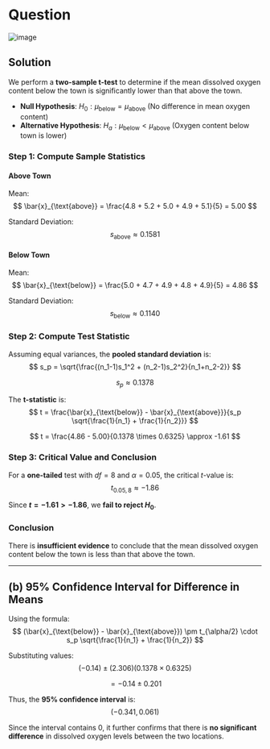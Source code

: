 # Question
![image](https://github.com/user-attachments/assets/2e6c88bf-87c7-4edf-a06a-b0bec2c9130c)

## Solution

We perform a **two-sample t-test** to determine if the mean dissolved oxygen content below the town is significantly lower than that above the town.

- **Null Hypothesis**:  $H_0: \mu_{\text{below}} = \mu_{\text{above}}$ (No difference in mean oxygen content)
- **Alternative Hypothesis**: $H_a: \mu_{\text{below}} < \mu_{\text{above}}$ (Oxygen content below town is lower)

### Step 1: Compute Sample Statistics

#### Above Town
Mean:
$$
\bar{x}_{\text{above}} = \frac{4.8 + 5.2 + 5.0 + 4.9 + 5.1}{5} = 5.00
$$

Standard Deviation:
$$
s_{\text{above}} \approx 0.1581
$$

#### Below Town
Mean:
$$
\bar{x}_{\text{below}} = \frac{5.0 + 4.7 + 4.9 + 4.8 + 4.9}{5} = 4.86
$$

Standard Deviation:
$$
s_{\text{below}} \approx 0.1140
$$

### Step 2: Compute Test Statistic

Assuming equal variances, the **pooled standard deviation** is:
$$
s_p = \sqrt{\frac{(n_1-1)s_1^2 + (n_2-1)s_2^2}{n_1+n_2-2}}
$$

$$
s_p \approx 0.1378
$$

The **t-statistic** is:
$$
t = \frac{\bar{x}_{\text{below}} - \bar{x}_{\text{above}}}{s_p \sqrt{\frac{1}{n_1} + \frac{1}{n_2}}}
$$

$$
t = \frac{4.86 - 5.00}{0.1378 \times 0.6325} \approx -1.61
$$

### Step 3: Critical Value and Conclusion

For a **one-tailed** test with $df = 8$ and $\alpha = 0.05$, the critical $t$-value is:
$$
t_{0.05,8} \approx -1.86
$$

Since **$t = -1.61 > -1.86$**, we **fail to reject $H_0$**.

### Conclusion
There is **insufficient evidence** to conclude that the mean dissolved oxygen content below the town is less than that above the town.

---

## (b) 95% Confidence Interval for Difference in Means

Using the formula:
$$
(\bar{x}_{\text{below}} - \bar{x}_{\text{above}}) \pm t_{\alpha/2} \cdot s_p \sqrt{\frac{1}{n_1} + \frac{1}{n_2}}
$$

Substituting values:
$$
(-0.14) \pm (2.306) (0.1378 \times 0.6325)
$$

$$
= -0.14 \pm 0.201
$$

Thus, the **95% confidence interval** is:
$$
(-0.341, 0.061)
$$

Since the interval contains 0, it further confirms that there is **no significant difference** in dissolved oxygen levels between the two locations.
